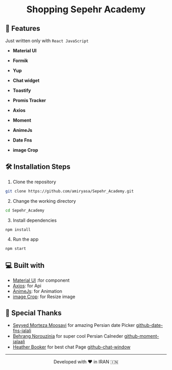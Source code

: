 <h1 align="center">
  Shopping Sepehr Academy
</h1>

## 🧐 Features

Just written only with `React JavaScript`

- **Material UI**

- **Formik**
  
- **Yup**
  
- **Chat widget**

- **Toastify**

- **Promis Tracker**

- **Axios**

- **Moment**

- **AnimeJs**

- **Date Fns**

- **image Crop**

## 🛠️ Installation Steps

1. Clone the repository

```bash
git clone https://github.com/amiryasa/Sepehr_Academy.git
```

2. Change the working directory

```bash
cd Sepehr_Academy
```

3. Install dependencies

```bash
npm install
```

4. Run the app

```bash
npm start
```

## 💻 Built with

- [Material UI](https://mui.com/) :for component
- [Axios](https://axios-http.com/docs/intro): for Api
- [AnimeJs](https://animejs.com/): for Animation
- [image Crop](https://www.npmjs.com/package/react-image-crop): for Resize image 

## 🙇 Special Thanks
- [Seyyed Morteza Moosavi](https://github.com/smmoosavi) for amazing Persian date Picker [github-date-fns-jalali](https://github.com/date-fns-jalali/date-fns-jalali)
- [Behrang Norouzinia](https://github.com/behrang) for super cool Persian Calneder [github-moment-jalaali](https://github.com/jalaali/moment-jalaali)
- [Heather Booker](https://github.com/heatherbooker) for best chat Page [github-chat-window](https://github.com/kingofthestack/react-chat-window)

<hr>
<p align="center">
Developed with ❤️ in IRAN 🇮🇳 
</p>

